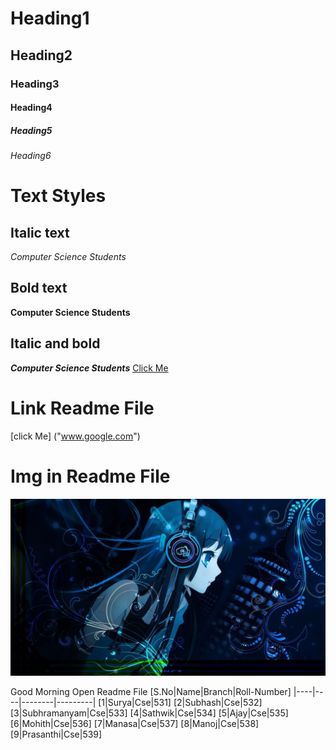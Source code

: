 # Heading1
## Heading2
### Heading3
#### Heading4
##### Heading5
###### Heading6

# Text Styles
## Italic text 
*Computer Science Students*
## Bold text
**Computer Science Students**
## Italic and bold
***Computer Science Students***
<a href="">Click Me</a>
# Link Readme File
[click Me] ("www.google.com")

# Img in Readme File
![nightcore](nightcore.jpg)

Good Morning
Open Readme File
[S.No|Name|Branch|Roll-Number]
|----|----|--------|---------|
[1|Surya|Cse|531]
[2|Subhash|Cse|532]
[3|Subhramanyam|Cse|533]
[4|Sathwik|Cse|534]
[5|Ajay|Cse|535]
[6|Mohith|Cse|536]
[7|Manasa|Cse|537]
[8|Manoj|Cse|538]
[9|Prasanthi|Cse|539]
